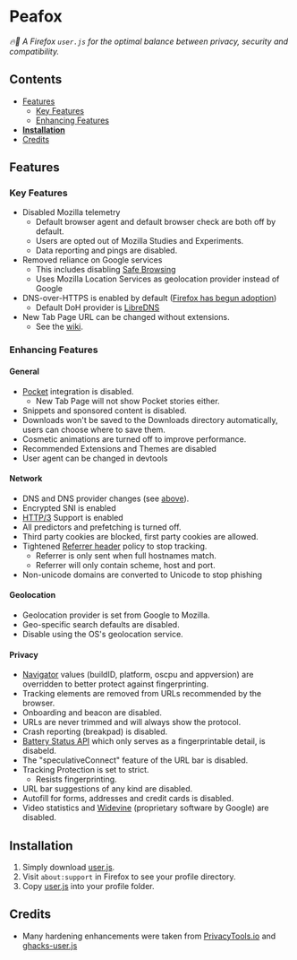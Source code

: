 # Peafox

*🔥🦊 A Firefox `user.js` for the optimal balance between privacy, security and compatibility.*

## Contents
- [Features](#features)
	- [Key Features](#key-features)
	- [Enhancing Features](#enhancing-features)
- **[Installation](#installation)**
- [Credits](#credits)

## Features

### Key Features
- Disabled Mozilla telemetry
	- Default browser agent and default browser check are both off by default.
	- Users are opted out of Mozilla Studies and Experiments.
	- Data reporting and pings are disabled.
- Removed reliance on Google services
	- This includes disabling [Safe Browsing](https://en.wikipedia.org/wiki/Google_Safe_Browsing)
	- Uses Mozilla Location Services as geolocation provider instead of Google
- DNS-over-HTTPS is enabled by default ([Firefox has begun adoption](https://blog.mozilla.org/blog/2020/02/25/firefox-continues-push-to-bring-dns-over-https-by-default-for-us-users/))
	- Default DoH provider is [LibreDNS](https://libredns.gr)
- New Tab Page URL can be changed without extensions.
	- See the [wiki](https://github.com/peacockweb/peafox/wiki/changing-the-new-tab-page).

### Enhancing Features
#### General
- [Pocket](https://getpocket.com) integration is disabled.
	- New Tab Page will not show Pocket stories either.
- Snippets and sponsored content is disabled.
- Downloads won't be saved to the Downloads directory automatically, users can choose where to save them.
- Cosmetic animations are turned off to improve performance.
- Recommended Extensions and Themes are disabled
- User agent can be changed in devtools

#### Network
- DNS and DNS provider changes (see [above](#key-features)).
- Encrypted SNI is enabled
- [HTTP/3](https://en.wikipedia.org/wiki/HTTP/3) Support is enabled
- All predictors and prefetching is turned off.
- Third party cookies are blocked, first party cookies are allowed.
- Tightened [Referrer header](https://developer.mozilla.org/en-US/docs/Web/Security/Referer_header:_privacy_and_security_concerns) policy to stop tracking.
	- Referrer is only sent when full hostnames match.
	- Referrer will only contain scheme, host and port.
- Non-unicode domains are converted to Unicode to stop phishing

#### Geolocation
- Geolocation provider is set from Google to Mozilla.
- Geo-specific search defaults are disabled.
- Disable using the OS's geolocation service.

#### Privacy
- [Navigator](https://developer.mozilla.org/en-US/docs/Web/API/Navigator) values (buildID, platform, oscpu and appversion) are overridden to better protect against fingerprinting.
- Tracking elements are removed from URLs recommended by the browser.
- Onboarding and beacon are disabled.
- URLs are never trimmed and will always show the protocol.
- Crash reporting (breakpad) is disabled.
- [Battery Status API](https://www.w3.org/TR/battery-status/) which only serves as a fingerprintable detail, is disabeld.
- The "speculativeConnect" feature of the URL bar is disabled.
- Tracking Protection is set to strict.
	- Resists fingerprinting.
- URL bar suggestions of any kind are disabled.
- Autofill for forms, addresses and credit cards is disabled.
- Video statistics and [Widevine](https://widevine.com) (proprietary software by Google) are disabled.

## Installation

1. Simply download [user.js](user.js).
2. Visit `about:support` in Firefox to see your profile directory.
3. Copy [user.js](user.js) into your profile folder.

## Credits

- Many hardening enhancements were taken from [PrivacyTools.io](https://www.privacytools.io/browsers/#about_config) and [ghacks-user.js](https://github.com/ghacksuserjs/ghacks-user.js)
